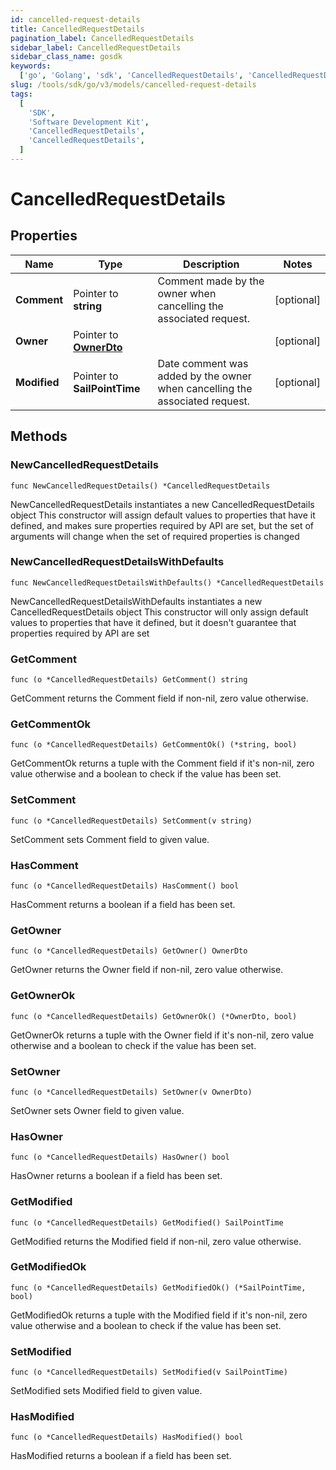 ```yaml
---
id: cancelled-request-details
title: CancelledRequestDetails
pagination_label: CancelledRequestDetails
sidebar_label: CancelledRequestDetails
sidebar_class_name: gosdk
keywords:
  ['go', 'Golang', 'sdk', 'CancelledRequestDetails', 'CancelledRequestDetails']
slug: /tools/sdk/go/v3/models/cancelled-request-details
tags:
  [
    'SDK',
    'Software Development Kit',
    'CancelledRequestDetails',
    'CancelledRequestDetails',
  ]
---
```


# CancelledRequestDetails

## Properties

| Name | Type | Description | Notes |
| --- | --- | --- | --- |
| **Comment** | Pointer to **string** | Comment made by the owner when cancelling the associated request. | [optional] |
| **Owner** | Pointer to [**OwnerDto**](owner-dto) |  | [optional] |
| **Modified** | Pointer to **SailPointTime** | Date comment was added by the owner when cancelling the associated request. | [optional] |

## Methods

### NewCancelledRequestDetails

`func NewCancelledRequestDetails() *CancelledRequestDetails`

NewCancelledRequestDetails instantiates a new CancelledRequestDetails object This constructor will assign default values to properties that have it defined, and makes sure properties required by API are set, but the set of arguments will change when the set of required properties is changed

### NewCancelledRequestDetailsWithDefaults

`func NewCancelledRequestDetailsWithDefaults() *CancelledRequestDetails`

NewCancelledRequestDetailsWithDefaults instantiates a new CancelledRequestDetails object This constructor will only assign default values to properties that have it defined, but it doesn't guarantee that properties required by API are set

### GetComment

`func (o *CancelledRequestDetails) GetComment() string`

GetComment returns the Comment field if non-nil, zero value otherwise.

### GetCommentOk

`func (o *CancelledRequestDetails) GetCommentOk() (*string, bool)`

GetCommentOk returns a tuple with the Comment field if it's non-nil, zero value otherwise and a boolean to check if the value has been set.

### SetComment

`func (o *CancelledRequestDetails) SetComment(v string)`

SetComment sets Comment field to given value.

### HasComment

`func (o *CancelledRequestDetails) HasComment() bool`

HasComment returns a boolean if a field has been set.

### GetOwner

`func (o *CancelledRequestDetails) GetOwner() OwnerDto`

GetOwner returns the Owner field if non-nil, zero value otherwise.

### GetOwnerOk

`func (o *CancelledRequestDetails) GetOwnerOk() (*OwnerDto, bool)`

GetOwnerOk returns a tuple with the Owner field if it's non-nil, zero value otherwise and a boolean to check if the value has been set.

### SetOwner

`func (o *CancelledRequestDetails) SetOwner(v OwnerDto)`

SetOwner sets Owner field to given value.

### HasOwner

`func (o *CancelledRequestDetails) HasOwner() bool`

HasOwner returns a boolean if a field has been set.

### GetModified

`func (o *CancelledRequestDetails) GetModified() SailPointTime`

GetModified returns the Modified field if non-nil, zero value otherwise.

### GetModifiedOk

`func (o *CancelledRequestDetails) GetModifiedOk() (*SailPointTime, bool)`

GetModifiedOk returns a tuple with the Modified field if it's non-nil, zero value otherwise and a boolean to check if the value has been set.

### SetModified

`func (o *CancelledRequestDetails) SetModified(v SailPointTime)`

SetModified sets Modified field to given value.

### HasModified

`func (o *CancelledRequestDetails) HasModified() bool`

HasModified returns a boolean if a field has been set.
